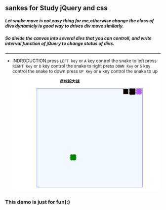 ## sankes for Study jQuery and css
##### Let snake move is not easy thing for me,otherwise change the class of divs dynamicly is good way to drives div move similarly.
##### So divide the canvas into several divs that you can controll, and write interval function of jQuery to change status of divs.
---
* INDRODUCTION
   press `LEFT key` or `A` key control the snake to left
   press `RIGHT Key` or `D` key control the snake to right
   press `DOWN Key` or `S` key control the snake to down 
   press `UP Key` or `W` key control the snake to up
![snake.png](snake01.png)
### This demo is just for fun):)

